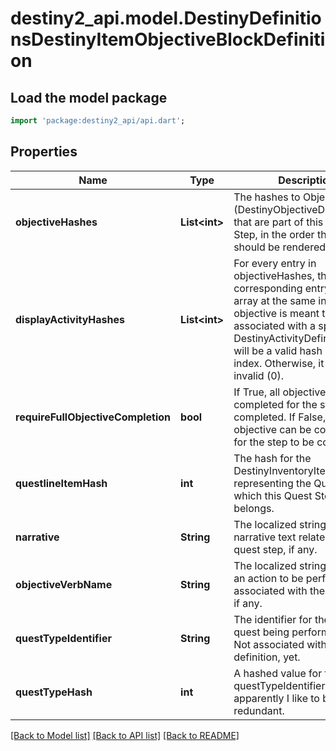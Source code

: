 # destiny2_api.model.DestinyDefinitionsDestinyItemObjectiveBlockDefinition

## Load the model package
```dart
import 'package:destiny2_api/api.dart';
```

## Properties
Name | Type | Description | Notes
------------ | ------------- | ------------- | -------------
**objectiveHashes** | **List&lt;int&gt;** | The hashes to Objectives (DestinyObjectiveDefinition) that are part of this Quest Step, in the order that they should be rendered. | [optional] [default to []]
**displayActivityHashes** | **List&lt;int&gt;** | For every entry in objectiveHashes, there is a corresponding entry in this array at the same index. If the objective is meant to be associated with a specific DestinyActivityDefinition, there will be a valid hash at that index. Otherwise, it will be invalid (0). | [optional] [default to []]
**requireFullObjectiveCompletion** | **bool** | If True, all objectives must be completed for the step to be completed. If False, any one objective can be completed for the step to be completed. | [optional] [default to null]
**questlineItemHash** | **int** | The hash for the DestinyInventoryItemDefinition representing the Quest to which this Quest Step belongs. | [optional] [default to null]
**narrative** | **String** | The localized string for narrative text related to this quest step, if any. | [optional] [default to null]
**objectiveVerbName** | **String** | The localized string describing an action to be performed associated with the objectives, if any. | [optional] [default to null]
**questTypeIdentifier** | **String** | The identifier for the type of quest being performed, if any. Not associated with any fixed definition, yet. | [optional] [default to null]
**questTypeHash** | **int** | A hashed value for the questTypeIdentifier, because apparently I like to be redundant. | [optional] [default to null]

[[Back to Model list]](../README.md#documentation-for-models) [[Back to API list]](../README.md#documentation-for-api-endpoints) [[Back to README]](../README.md)


